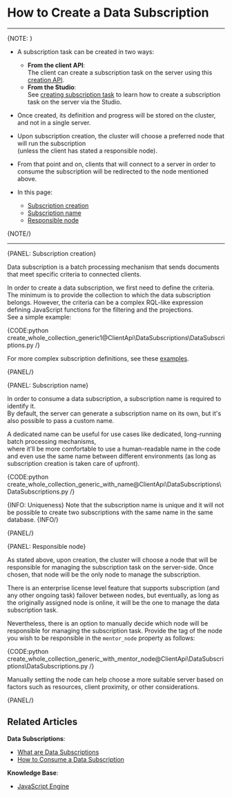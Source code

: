 # How to Create a Data Subscription
---

{NOTE: }

* A subscription task can be created in two ways:
    * **From the client API**:  
      The client can create a subscription task on the server using this [creation API](../../../client-api/data-subscriptions/creation/api-overview#subscription-creation).
    * **From the Studio**:  
      See [creating subscription task](../../../studio/database/tasks/ongoing-tasks/subscription-task) to learn how to create a subscription task on the server via the Studio.

* Once created, its definition and progress will be stored on the cluster, and not in a single server.  

* Upon subscription creation, the cluster will choose a preferred node that will run the subscription  
  (unless the client has stated a responsible node).  

* From that point and on, clients that will connect to a server in order to consume the subscription will be redirected to the node mentioned above.  

* In this page:  
   * [Subscription creation](../../../client-api/data-subscriptions/creation/how-to-create-data-subscription#subscription-creation)   
   * [Subscription name](../../../client-api/data-subscriptions/creation/how-to-create-data-subscription#subscription-name)  
   * [Responsible node](../../../client-api/data-subscriptions/creation/how-to-create-data-subscription#responsible-node)  

{NOTE/}

---

{PANEL: Subscription creation}

Data subscription is a batch processing mechanism that sends documents that meet specific criteria to connected clients.

In order to create a data subscription, we first need to define the criteria.  
The minimum is to provide the collection to which the data subscription belongs.
However, the criteria can be a complex RQL-like expression defining JavaScript functions for the filtering and the projections.  
See a simple example:

{CODE:python create_whole_collection_generic1@ClientApi\DataSubscriptions\DataSubscriptions.py /}

For more complex subscription definitions, see these [examples](../../../client-api/data-subscriptions/creation/examples).

{PANEL/}

{PANEL: Subscription name}

In order to consume a data subscription, a subscription name is required to identify it.  
By default, the server can generate a subscription name on its own, but it's also possible to pass a custom name.

A dedicated name can be useful for use cases like dedicated, long-running batch processing mechanisms,  
where it'll be more comfortable to use a human-readable name in the code and even use the same name between different environments
(as long as subscription creation is taken care of upfront).

{CODE:python create_whole_collection_generic_with_name@ClientApi\DataSubscriptions\DataSubscriptions.py /}

{INFO: Uniqueness}
Note that the subscription name is unique and it will not be possible to create two subscriptions with the same name in the same database.
{INFO/}

{PANEL/}

{PANEL: Responsible node}

As stated above, upon creation, the cluster will choose a node that will be responsible for managing the subscription task on the server-side.
Once chosen, that node will be the only node to manage the subscription.

There is an enterprise license level feature that supports subscription (and any other ongoing task) failover between nodes,
but eventually, as long as the originally assigned node is online, it will be the one to manage the data subscription task.

Nevertheless, there is an option to manually decide which node will be responsible for managing the subscription task.
Provide the tag of the node you wish to be responsible in the `mentor_node` property as follows:

{CODE:python create_whole_collection_generic_with_mentor_node@ClientApi\DataSubscriptions\DataSubscriptions.py /}

Manually setting the node can help choose a more suitable server based on factors such as resources, client proximity, or other considerations.

{PANEL/}

## Related Articles

**Data Subscriptions**:

- [What are Data Subscriptions](../../../client-api/data-subscriptions/what-are-data-subscriptions)
- [How to Consume a Data Subscription](../../../client-api/data-subscriptions/consumption/how-to-consume-data-subscription)

**Knowledge Base**:

- [JavaScript Engine](../../../server/kb/javascript-engine)
